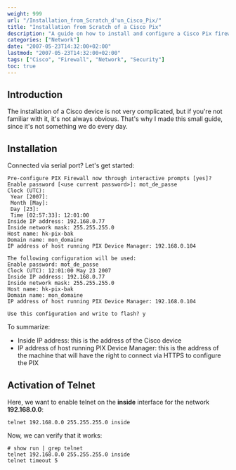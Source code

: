 ```yaml
---
weight: 999
url: "/Installation_from_Scratch_d'un_Cisco_Pix/"
title: "Installation from Scratch of a Cisco Pix"
description: "A guide on how to install and configure a Cisco Pix firewall from scratch, including initial setup and telnet activation."
categories: ["Network"]
date: "2007-05-23T14:32:00+02:00"
lastmod: "2007-05-23T14:32:00+02:00"
tags: ["Cisco", "Firewall", "Network", "Security"]
toc: true
---
```


## Introduction

The installation of a Cisco device is not very complicated, but if you're not familiar with it, it's not always obvious. That's why I made this small guide, since it's not something we do every day.

## Installation

Connected via serial port? Let's get started:

```
Pre-configure PIX Firewall now through interactive prompts [yes]?
Enable password [<use current password>]: mot_de_passe
Clock (UTC):
 Year [2007]:
 Month [May]:
 Day [23]:
 Time [02:57:33]: 12:01:00
Inside IP address: 192.168.0.77
Inside network mask: 255.255.255.0
Host name: hk-pix-bak
Domain name: mon_domaine
IP address of host running PIX Device Manager: 192.168.0.104

The following configuration will be used:
Enable password: mot_de_passe
Clock (UTC): 12:01:00 May 23 2007
Inside IP address: 192.168.0.77
Inside network mask: 255.255.255.0
Host name: hk-pix-bak
Domain name: mon_domaine
IP address of host running PIX Device Manager: 192.168.0.104

Use this configuration and write to flash? y
```

To summarize:
- Inside IP address: this is the address of the Cisco device
- IP address of host running PIX Device Manager: this is the address of the machine that will have the right to connect via HTTPS to configure the PIX

## Activation of Telnet

Here, we want to enable telnet on the **inside** interface for the network **192.168.0.0**:

```
telnet 192.168.0.0 255.255.255.0 inside
```

Now, we can verify that it works:

```
# show run | grep telnet
telnet 192.168.0.0 255.255.255.0 inside
telnet timeout 5
```
